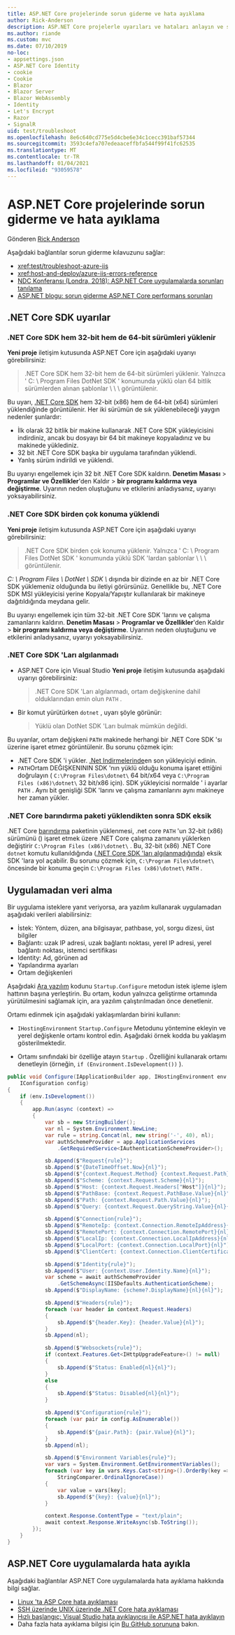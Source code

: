 ```yaml
---
title: ASP.NET Core projelerinde sorun giderme ve hata ayıklama
author: Rick-Anderson
description: ASP.NET Core projelerle uyarıları ve hataları anlayın ve sorun giderin.
ms.author: riande
ms.custom: mvc
ms.date: 07/10/2019
no-loc:
- appsettings.json
- ASP.NET Core Identity
- cookie
- Cookie
- Blazor
- Blazor Server
- Blazor WebAssembly
- Identity
- Let's Encrypt
- Razor
- SignalR
uid: test/troubleshoot
ms.openlocfilehash: 8e6c640cd775e5d4cbe6e34c1cecc391baf57344
ms.sourcegitcommit: 3593c4efa707edeaaceffbfa544f99f41fc62535
ms.translationtype: MT
ms.contentlocale: tr-TR
ms.lasthandoff: 01/04/2021
ms.locfileid: "93059578"
---
```

# <a name="troubleshoot-and-debug-aspnet-core-projects"></a>ASP.NET Core projelerinde sorun giderme ve hata ayıklama

Gönderen [Rick Anderson](https://twitter.com/RickAndMSFT)

Aşağıdaki bağlantılar sorun giderme kılavuzunu sağlar:

* <xref:test/troubleshoot-azure-iis>
* <xref:host-and-deploy/azure-iis-errors-reference>
* [NDC Konferansı (Londra, 2018): ASP.NET Core uygulamalarda sorunları tanılama](https://www.youtube.com/watch?v=RYI0DHoIVaA)
* [ASP.NET blogu: sorun giderme ASP.NET Core performans sorunları](https://blogs.msdn.microsoft.com/webdev/2018/05/23/asp-net-core-performance-improvements/)

## <a name="net-core-sdk-warnings"></a>.NET Core SDK uyarılar

### <a name="both-the-32-bit-and-64-bit-versions-of-the-net-core-sdk-are-installed"></a>.NET Core SDK hem 32-bit hem de 64-bit sürümleri yüklenir

**Yeni proje** iletişim kutusunda ASP.NET Core için aşağıdaki uyarıyı görebilirsiniz:

> .NET Core SDK hem 32-bit hem de 64-bit sürümleri yüklenir. Yalnızca ' C: \\ Program Files DotNet SDK ' konumunda yüklü olan 64 bitlik sürümlerden alınan şablonlar \\ \\ \\ görüntülenir.

Bu uyarı, [.NET Core SDK](https://dotnet.microsoft.com/download/dotnet-core) hem 32-bit (x86) hem de 64-bit (x64) sürümleri yüklendiğinde görüntülenir. Her iki sürümün de sık yüklenebileceği yaygın nedenler şunlardır:

* İlk olarak 32 bitlik bir makine kullanarak .NET Core SDK yükleyicisini indirdiniz, ancak bu dosyayı bir 64 bit makineye kopyaladınız ve bu makinede yüklediniz.
* 32 bit .NET Core SDK başka bir uygulama tarafından yüklendi.
* Yanlış sürüm indirildi ve yüklendi.

Bu uyarıyı engellemek için 32 bit .NET Core SDK kaldırın. **Denetim Masası**  >  **Programlar ve Özellikler**'den Kaldır  >  **bir programı kaldırma veya değiştirme**. Uyarının neden oluştuğunu ve etkilerini anladıysanız, uyarıyı yoksayabilirsiniz.

### <a name="the-net-core-sdk-is-installed-in-multiple-locations"></a>.NET Core SDK birden çok konuma yüklendi

**Yeni proje** iletişim kutusunda ASP.NET Core için aşağıdaki uyarıyı görebilirsiniz:

> .NET Core SDK birden çok konuma yüklenir. Yalnızca ' C: \\ Program Files DotNet SDK ' konumunda yüklü SDK 'lardan şablonlar \\ \\ \\ görüntülenir.

*C: \\ Program Files \\ DotNet \\ SDK \\* dışında bir dizinde en az bir .NET Core SDK yüklemeniz olduğunda bu iletiyi görürsünüz. Genellikle bu, .NET Core SDK MSI yükleyicisi yerine Kopyala/Yapıştır kullanılarak bir makineye dağıtıldığında meydana gelir.

Bu uyarıyı engellemek için tüm 32-bit .NET Core SDK 'larını ve çalışma zamanlarını kaldırın. **Denetim Masası**  >  **Programlar ve Özellikler**'den Kaldır  >  **bir programı kaldırma veya değiştirme**. Uyarının neden oluştuğunu ve etkilerini anladıysanız, uyarıyı yoksayabilirsiniz.

### <a name="no-net-core-sdks-were-detected"></a>.NET Core SDK 'Ları algılanmadı

* ASP.NET Core için Visual Studio **Yeni proje** iletişim kutusunda aşağıdaki uyarıyı görebilirsiniz:

  > .NET Core SDK 'Ları algılanmadı, ortam değişkenine dahil olduklarından emin olun `PATH` .

* Bir komut yürütürken `dotnet` , uyarı şöyle görünür:

  > Yüklü olan DotNet SDK 'Ları bulmak mümkün değildi.

Bu uyarılar, ortam değişkeni `PATH` makinede herhangi bir .NET Core SDK 'sı üzerine işaret etmez görüntülenir. Bu sorunu çözmek için:

* .NET Core SDK 'i yükler. [.Net Indirmelerinde](https://dotnet.microsoft.com/download)en son yükleyiciyi edinin.
* `PATH`Ortam DEĞIŞKENININ SDK 'nın yüklü olduğu konuma işaret ettiğini doğrulayın ( `C:\Program Files\dotnet\` 64 bit/x64 veya `C:\Program Files (x86)\dotnet\` 32 bit/x86 için). SDK yükleyicisi normalde ' i ayarlar `PATH` . Aynı bit genişliği SDK 'larını ve çalışma zamanlarını aynı makineye her zaman yükler.

### <a name="missing-sdk-after-installing-the-net-core-hosting-bundle"></a>.NET Core barındırma paketi yüklendikten sonra SDK eksik

.NET Core [barındırma](xref:host-and-deploy/iis/index#install-the-net-core-hosting-bundle) paketinin yüklenmesi, .net core `PATH` 'un 32-bit (x86) sürümünü () işaret etmek üzere .NET Core çalışma zamanını yüklerken değiştirir `C:\Program Files (x86)\dotnet\` . Bu, 32-bit (x86) .NET Core `dotnet` komutu kullanıldığında ([.NET Core SDK 'ları algılanmadığında](#no-net-core-sdks-were-detected)) eksik SDK 'lara yol açabilir. Bu sorunu çözmek için, `C:\Program Files\dotnet\` öncesinde bir konuma geçin `C:\Program Files (x86)\dotnet\` `PATH` .

## <a name="obtain-data-from-an-app"></a>Uygulamadan veri alma

Bir uygulama isteklere yanıt veriyorsa, ara yazılım kullanarak uygulamadan aşağıdaki verileri alabilirsiniz:

* İstek: Yöntem, düzen, ana bilgisayar, pathbase, yol, sorgu dizesi, üst bilgiler
* Bağlantı: uzak IP adresi, uzak bağlantı noktası, yerel IP adresi, yerel bağlantı noktası, istemci sertifikası
* Identity: Ad, görünen ad
* Yapılandırma ayarları
* Ortam değişkenleri

Aşağıdaki [Ara yazılım](xref:fundamentals/middleware/index#create-a-middleware-pipeline-with-iapplicationbuilder) kodunu `Startup.Configure` metodun istek işleme işlem hattının başına yerleştirin. Bu ortam, kodun yalnızca geliştirme ortamında yürütülmesini sağlamak için, ara yazılım çalıştırılmadan önce denetlenir.

Ortamı edinmek için aşağıdaki yaklaşımlardan birini kullanın:

* `IHostingEnvironment` `Startup.Configure` Metodunu yöntemine ekleyin ve yerel değişkenle ortamı kontrol edin. Aşağıdaki örnek kodda bu yaklaşım gösterilmektedir.

* Ortamı sınıfındaki bir özelliğe atayın `Startup` . Özelliğini kullanarak ortamı denetleyin (örneğin, `if (Environment.IsDevelopment())` ).

```csharp
public void Configure(IApplicationBuilder app, IHostingEnvironment env, 
    IConfiguration config)
{
    if (env.IsDevelopment())
    {
        app.Run(async (context) =>
        {
            var sb = new StringBuilder();
            var nl = System.Environment.NewLine;
            var rule = string.Concat(nl, new string('-', 40), nl);
            var authSchemeProvider = app.ApplicationServices
                .GetRequiredService<IAuthenticationSchemeProvider>();

            sb.Append($"Request{rule}");
            sb.Append($"{DateTimeOffset.Now}{nl}");
            sb.Append($"{context.Request.Method} {context.Request.Path}{nl}");
            sb.Append($"Scheme: {context.Request.Scheme}{nl}");
            sb.Append($"Host: {context.Request.Headers["Host"]}{nl}");
            sb.Append($"PathBase: {context.Request.PathBase.Value}{nl}");
            sb.Append($"Path: {context.Request.Path.Value}{nl}");
            sb.Append($"Query: {context.Request.QueryString.Value}{nl}{nl}");

            sb.Append($"Connection{rule}");
            sb.Append($"RemoteIp: {context.Connection.RemoteIpAddress}{nl}");
            sb.Append($"RemotePort: {context.Connection.RemotePort}{nl}");
            sb.Append($"LocalIp: {context.Connection.LocalIpAddress}{nl}");
            sb.Append($"LocalPort: {context.Connection.LocalPort}{nl}");
            sb.Append($"ClientCert: {context.Connection.ClientCertificate}{nl}{nl}");

            sb.Append($"Identity{rule}");
            sb.Append($"User: {context.User.Identity.Name}{nl}");
            var scheme = await authSchemeProvider
                .GetSchemeAsync(IISDefaults.AuthenticationScheme);
            sb.Append($"DisplayName: {scheme?.DisplayName}{nl}{nl}");

            sb.Append($"Headers{rule}");
            foreach (var header in context.Request.Headers)
            {
                sb.Append($"{header.Key}: {header.Value}{nl}");
            }
            sb.Append(nl);

            sb.Append($"Websockets{rule}");
            if (context.Features.Get<IHttpUpgradeFeature>() != null)
            {
                sb.Append($"Status: Enabled{nl}{nl}");
            }
            else
            {
                sb.Append($"Status: Disabled{nl}{nl}");
            }

            sb.Append($"Configuration{rule}");
            foreach (var pair in config.AsEnumerable())
            {
                sb.Append($"{pair.Path}: {pair.Value}{nl}");
            }
            sb.Append(nl);

            sb.Append($"Environment Variables{rule}");
            var vars = System.Environment.GetEnvironmentVariables();
            foreach (var key in vars.Keys.Cast<string>().OrderBy(key => key, 
                StringComparer.OrdinalIgnoreCase))
            {
                var value = vars[key];
                sb.Append($"{key}: {value}{nl}");
            }

            context.Response.ContentType = "text/plain";
            await context.Response.WriteAsync(sb.ToString());
        });
    }
}
```

## <a name="debug-aspnet-core-apps"></a>ASP.NET Core uygulamalarda hata ayıkla

Aşağıdaki bağlantılar ASP.NET Core uygulamalarda hata ayıklama hakkında bilgi sağlar.

* [Linux 'ta ASP Core hata ayıklaması](https://devblogs.microsoft.com/premier-developer/debugging-asp-core-on-linux-with-visual-studio-2017/)
* [SSH üzerinde UNIX üzerinde .NET Core hata ayıklaması](https://devblogs.microsoft.com/devops/debugging-net-core-on-unix-over-ssh/)
* [Hızlı başlangıç: Visual Studio hata ayıklayıcısı ile ASP.NET hata ayıklayın](/visualstudio/debugger/quickstart-debug-aspnet)
* Daha fazla hata ayıklama bilgisi için [Bu GitHub sorununa](https://github.com/dotnet/AspNetCore.Docs/issues/2960) bakın.
